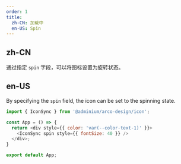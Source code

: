 ```yaml
---
order: 1
title:
  zh-CN: 加载中
  en-US: Spin
---
```


## zh-CN

通过指定 `spin` 字段，可以将图标设置为旋转状态。

## en-US

By specifying the `spin` field, the icon can be set to the spinning state.

```js
import { IconSync } from '@adminium/arco-design/icon';

const App = () => {
  return <div style={{ color: 'var(--color-text-1)' }}>
    <IconSync spin style={{ fontSize: 40 }} />
  </div>;
}

export default App;
```
